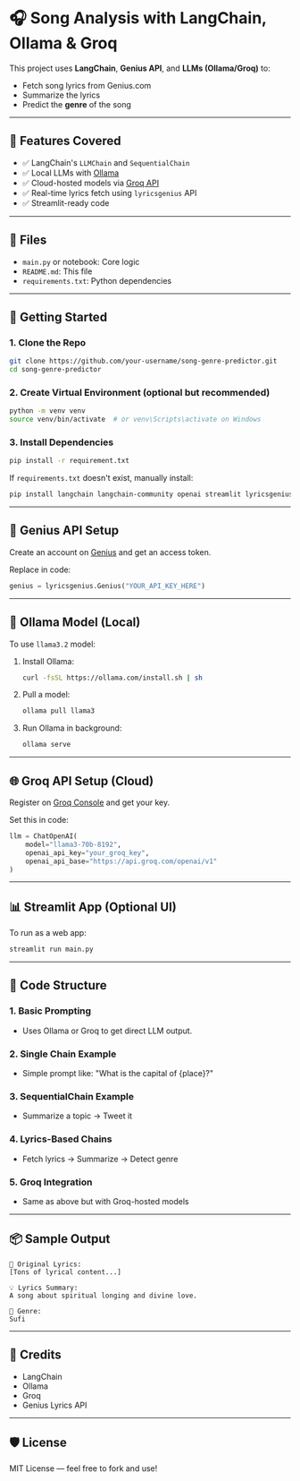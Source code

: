 # 🎧 Song Analysis with LangChain, Ollama & Groq

This project uses **LangChain**, **Genius API**, and **LLMs (Ollama/Groq)** to:
- Fetch song lyrics from Genius.com
- Summarize the lyrics
- Predict the **genre** of the song

---

## 🧰 Features Covered

- ✅ LangChain's `LLMChain` and `SequentialChain`
- ✅ Local LLMs with [Ollama](https://ollama.com)
- ✅ Cloud-hosted models via [Groq API](https://console.groq.com/)
- ✅ Real-time lyrics fetch using `lyricsgenius` API
- ✅ Streamlit-ready code

---

## 📂 Files

- `main.py` or notebook: Core logic
- `README.md`: This file
- `requirements.txt`: Python dependencies

---

## 🚀 Getting Started

### 1. Clone the Repo

```bash
git clone https://github.com/your-username/song-genre-predictor.git
cd song-genre-predictor
```

### 2. Create Virtual Environment (optional but recommended)

```bash
python -m venv venv
source venv/bin/activate  # or venv\Scripts\activate on Windows
```

### 3. Install Dependencies

```bash
pip install -r requirement.txt
```

If `requirements.txt` doesn't exist, manually install:

```bash
pip install langchain langchain-community openai streamlit lyricsgenius
```

---

## 🔐 Genius API Setup

Create an account on [Genius](https://genius.com/developers) and get an access token.

Replace in code:

```python
genius = lyricsgenius.Genius("YOUR_API_KEY_HERE")
```

---

## 🧠 Ollama Model (Local)

To use `llama3.2` model:

1. Install Ollama:
   ```bash
   curl -fsSL https://ollama.com/install.sh | sh
   ```

2. Pull a model:
   ```bash
   ollama pull llama3
   ```

3. Run Ollama in background:
   ```bash
   ollama serve
   ```

---

## 🌐 Groq API Setup (Cloud)

Register on [Groq Console](https://console.groq.com/) and get your key.

Set this in code:

```python
llm = ChatOpenAI(
    model="llama3-70b-8192",
    openai_api_key="your_groq_key",
    openai_api_base="https://api.groq.com/openai/v1"
)
```

---

## 📊 Streamlit App (Optional UI)

To run as a web app:

```bash
streamlit run main.py
```

---

## 📝 Code Structure

### 1. **Basic Prompting**
- Uses Ollama or Groq to get direct LLM output.

### 2. **Single Chain Example**
- Simple prompt like: "What is the capital of {place}?"

### 3. **SequentialChain Example**
- Summarize a topic → Tweet it

### 4. **Lyrics-Based Chains**
- Fetch lyrics → Summarize → Detect genre

### 5. **Groq Integration**
- Same as above but with Groq-hosted models

---

## 📦 Sample Output

```
🎤 Original Lyrics:
[Tons of lyrical content...]

💡 Lyrics Summary:
A song about spiritual longing and divine love.

🎵 Genre:
Sufi
```

---

## 🤝 Credits

- LangChain
- Ollama
- Groq
- Genius Lyrics API

---

## 🛡️ License

MIT License — feel free to fork and use!

